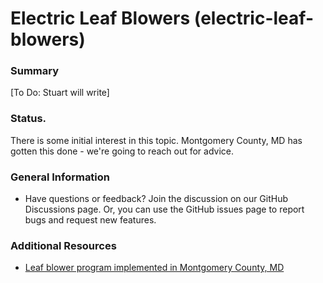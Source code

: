 # Electric Leaf Blowers (electric-leaf-blowers)


### Summary
[To Do: Stuart will write]

### Status.
There is some initial interest in this topic.  Montgomery County, MD has gotten this done - we're going to reach out for advice.

### General Information
- Have questions or feedback? Join the discussion on our GitHub Discussions page.  Or, you can use the GitHub issues page to report bugs and request new features.

### Additional Resources
- [Leaf blower program implemented in Montgomery County, MD](https://www.montgomerycountymd.gov/DEP/property-care/leaf-blowers/index.html)
